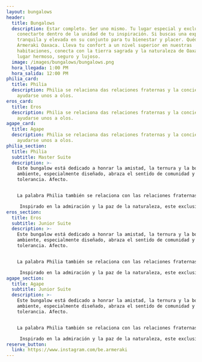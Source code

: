 ```yaml
---
layout: bungalows
header:
  title: Bungalows
  description: Estar completo. Ser uno mismo. Tu lugar especial y exclusivo para
    conectarte dentro de la unidad de tu inspiración. Si buscas una experiencia
    tranquila y elevada en su conjunto para tu bienestar y placer. Quédate en
    Armeraki Oaxaca. Lleva tu confort a un nivel superior en nuestras
    habitaciones, conecta con la tierra sagrada y la naturaleza de Oaxaca en un
    lugar hermoso, seguro y lujoso.
  image: /images/bungalows/bungalows.png
  hora_llegada: 1:00 PM
  hora_salida: 12:00 PM
philia_card:
  title: Philia
  description: Philia se relaciona das relaciones fraternas y la conciencia de
    ayudarse unos a olos.
eros_card:
  title: Eros
  description: Philia se relaciona das relaciones fraternas y la conciencia de
    ayudarse unos a olos.
agape_card:
  title: Agape
  description: Philia se relaciona das relaciones fraternas y la conciencia de
    ayudarse unos a olos.
philia_section:
  title: Philia
  subtitle: Master Suite
  description: >-
    Este bungalow está dedicado a honrar la amistad, la ternura y la bondad. Su
    ambiente, especialmente diseñado, abraza el sentido de comunidad y
    tolerancia. Afecto.


    La palabra Philia también se relaciona con las relaciones fraternas y la conciencia de ayudarse unos a otros.

     Inspirado en la admiración y la paz de la naturaleza, este exclusivo bungalow te inspira el ambiente para disfrutar al máximo de tu estancia.
eros_section:
  title: Eros
  subtitle: Junior Suite
  description: >-
    Este bungalow está dedicado a honrar la amistad, la ternura y la bondad. Su
    ambiente, especialmente diseñado, abraza el sentido de comunidad y
    tolerancia. Afecto.


    La palabra Philia también se relaciona con las relaciones fraternas y la conciencia de ayudarse unos a otros.

     Inspirado en la admiración y la paz de la naturaleza, este exclusivo bungalow te inspira el ambiente para disfrutar al máximo de tu estancia.
agape_section:
  title: Agape
  subtitle: Junior Suite
  description: >-
    Este bungalow está dedicado a honrar la amistad, la ternura y la bondad. Su
    ambiente, especialmente diseñado, abraza el sentido de comunidad y
    tolerancia. Afecto.


    La palabra Philia también se relaciona con las relaciones fraternas y la conciencia de ayudarse unos a otros.

     Inspirado en la admiración y la paz de la naturaleza, este exclusivo bungalow te inspira el ambiente para disfrutar al máximo de tu estancia.
reserve_button:
  link: https://www.instagram.com/be.armeraki
---
```

